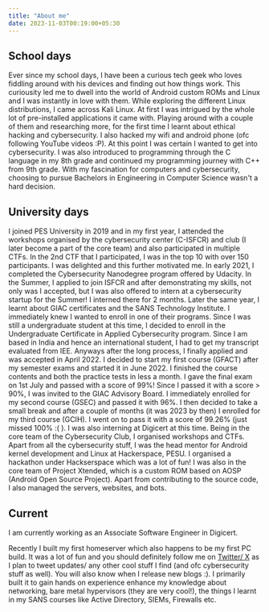 ```yaml
---
title: "About me"
date: 2023-11-03T00:19:00+05:30
---
```


<!-- # About me -->



## School days

Ever since my school days, I have been a curious tech geek who loves fiddling around with his devices and finding out how things work. This curiousity led me to dwell into the world of Android custom ROMs and Linux and I was instantly in love with them. While exploring the different Linux distributions, I came across Kali Linux. At first I was intrigued by the whole lot of pre-installed applications it came with. Playing around with a couple of them and researching more, for the first time I learnt about ethical hacking and cybersecurity. I also hacked my wifi and android phone (ofc following YouTube videos :P). At this point I was certain I wanted to get into cybersecurity. I was also introduced to programming through the C language in my 8th grade and continued my programming journey with C++ from 9th grade. With my fascination for computers and cybersecurity, choosing to pursue Bachelors in Engineering in Computer Science wasn't a hard decision.

## University days

I joined PES University in 2019 and in my first year, I attended the workshops organised by the cybersecurity center (C-ISFCR) and club (I later become a part of the core team) and also participated in multiple CTFs. In the 2nd CTF that I participated, I was in the top 10 with over 150 participants. I was delighted and this further motivated me.
In early 2021, I completed the Cybersecurity Nanodegree program offered by Udacity.
In the Summer, I applied to join ISFCR and after demonstrating my skills, not only was I accepted, but I was also offered to intern at a cybersecurity startup for the Summer! I interned there for 2 months.
Later the same year, I learnt about GIAC certificates and the SANS Technology Institute. I immediately knew I wanted to enroll in one of their programs.
Since I was still a undergraduate student at this time, I decided to enroll in the Undergraduate Certificate in Applied Cybersecurity program.
Since I am based in India and hence an international student, I had to get my transcript evaluated from IEE.
Anyways after the long process, I finally applied and was accepted in April 2022.
I decided to start my first course (GFACT) after my semester exams and started it in June 2022. I finished the course contents and both the practice tests in less a month. I gave the final exam on 1st July and passed with a score of 99%! Since I passed it with a score > 90%, I was invited to the GIAC Advisory Board.
I immediately enrolled for my second course (GSEC) and passed it with 96%.
I then decided to take a small break and after a couple of months (it was 2023 by then) I enrolled for my third course (GCIH). I went on to pass it with a score of 99.26% (just missed 100% :( ).
I was also interning at Digicert at this time.
Being in the core team of the Cybersecurity Club, I organised workshops and CTFs.
Apart from all the cybersecurity stuff, I was the head mentor for Android kernel development and Linux at Hackerspace, PESU. I organised a hackathon under Hackserspace which was a lot of fun!
I was also in the core team of Project Xtended, which is a custom ROM based on AOSP (Android Open Source Project). Apart from contributing to the source code, I also managed the servers, websites, and bots.

## Current

I am currently working as an Associate Software Engineer in Digicert.

Recently I built my first homeserver which also happens to be my first PC build. It was a lot of fun and you should definitely follow me on [Twitter/ X](https://x.com/Dev_mashru) as I plan to tweet updates/ any other cool stuff I find (and ofc cybersecurity stuff as well). You will also know when I release new blogs :).
I primarily built it to gain hands on experience enhance my knowledge about networking, bare metal hypervisors (they are very cool!), the things I learnt in my SANS courses like Active Directory, SIEMs, Firewalls etc.